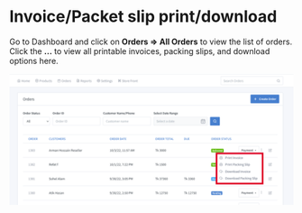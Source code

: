 # Invoice/Packet slip print/download


Go to Dashboard and click on **Orders => All Orders** to view the list of orders. Click the **...** to view all printable invoices, packing slips, and download options here.

![image](img/27.png)